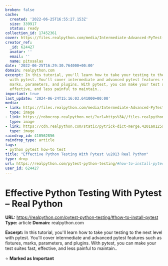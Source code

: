 ```yaml
---
broken: false
cache:
  created: '2022-06-25T16:55:27.153Z'
  size: 339917
  status: ready
collection_id: 17452361
cover: https://files.realpython.com/media/Intermediate-Advanced-PyTest-Features_Watermarked.43fb169e7121.jpg
creator_ref:
  _id: 624427
  avatar: ''
  email: ''
  name: pitosalas
date: '2022-06-25T16:29:30.764000+00:00'
domain: realpython.com
excerpt: In this tutorial, you'll learn how to take your testing to the next level
  with pytest. You'll cover intermediate and advanced pytest features such as fixtures,
  marks, parameters, and plugins. With pytest, you can make your test suites fast,
  effective, and less painful to maintain..
important: true
last_update: '2024-06-24T15:16:03.641000+00:00'
media:
- link: https://files.realpython.com/media/Intermediate-Advanced-PyTest-Features_Watermarked.43fb169e7121.jpg
  type: image
- link: https://robocrop.realpython.net/?url=https%3A//files.realpython.com/media/Intermediate-Advanced-PyTest-Features_Watermarked.43fb169e7121.jpg&w=960&sig=17ecca1293ec9e0e1b0fb625201244636b3449fa
  type: image
- link: https://cdn.realpython.com/static/pytrick-dict-merge.4201a0125a5e.png
  type: image
raindrop_id: 410562856
raindrop_type: article
tags:
- python pytest how-to test
title: "Effective Python Testing With Pytest \u2013 Real Python"
type: drop
url: https://realpython.com/pytest-python-testing/#how-to-install-pytest
user_id: 624427
---
```


# Effective Python Testing With Pytest – Real Python

**URL:** https://realpython.com/pytest-python-testing/#how-to-install-pytest
**Type:** article
**Domain:** realpython.com

**Excerpt:** In this tutorial, you'll learn how to take your testing to the next level with pytest. You'll cover intermediate and advanced pytest features such as fixtures, marks, parameters, and plugins. With pytest, you can make your test suites fast, effective, and less painful to maintain..

⭐ **Marked as Important**
